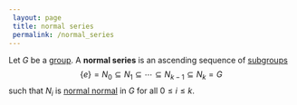 ```yaml
---
 layout: page
 title: normal series
 permalink: /normal_series
---
```

Let $G$ be a [group](https://defsmath.github.io/DefsMath/group). A **normal series** is an ascending sequence of [subgroups](https://defsmath.github.io/DefsMath/subgroup) $$\{e\} = N_0\subseteq N_1\subseteq \cdots\subseteq N_{k-1} \subseteq N_k = G$$ such that $N_i$ is [normal normal](https://defsmath.github.io/DefsMath/normal_#########normal) in $G$ for all $0\leq i\leq k$.


